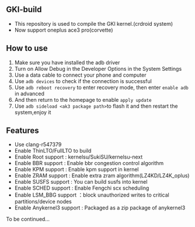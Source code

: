 ## GKI-build

- This repository is used to compile the GKI kernel.(crdroid system)
- Now support oneplus ace3 pro(corvette)

## How to use

1. Make sure you have installed the adb driver
2. Turn on Allow Debug in the Developer Options in the System Settings
3. Use a data cable to connect your phone and computer
4. Use ``adb devices`` to check if the connection is successful
5. Use ``adb reboot recovery`` to enter recovery mode, then enter ``enable adb`` in advanced
6. And then return to the homepage to enable ``apply update``
7. Use ``adb sideload <ak3 package path>``to flash it and then restart the system,enjoy it

## Features

- Use clang-r547379
- Enable ThinLTO/FullLTO to build
- Enable Root support : kernelsu/SukiSU/kernelsu-next
- Enable BBR support : Enable bbr congestion control algorithm
- Enable KPM support : Enable kpm support in kernel 
- Enable ZRAM support : Enable extra zram algorithm(LZ4KD/LZ4K_oplus)
- Enable SUSFS support : You can build susfs into kernel
- Enable SCHED support : Enable Fengchi scx scheduling
- Enable LSM_BBG support ：block unauthorized writes to critical partitions/device nodes
- Enable Anykernel3 support : Packaged as a zip package of anykernel3

To be continued...
 
